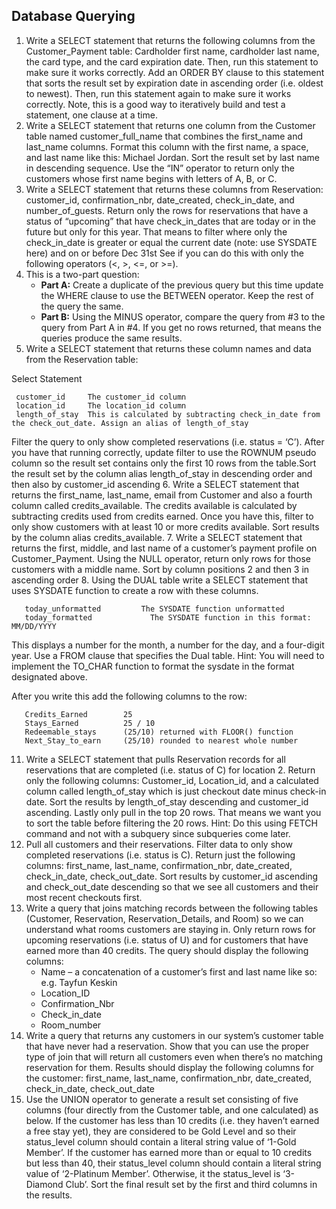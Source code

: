 ## Database Querying

1. Write a SELECT statement that returns the following columns from the Customer_Payment table: Cardholder first name, cardholder last name, the card type, and the card expiration date. Then, run this statement to make sure it works correctly. Add an ORDER BY clause to this statement that sorts the result set by expiration date in ascending order (i.e. oldest to newest). Then, run this statement again to make sure it works correctly. Note, this is a good way to iteratively build and test a statement, one clause at a time.
2. Write a SELECT statement that returns one column from the Customer table named customer_full_name that combines the first_name and last_name columns. Format this column with the first name, a space, and last name like this: Michael Jordan. Sort the result set by last name in descending sequence. Use the “IN” operator to return only the customers whose first name begins with letters of A, B, or C.
3. Write a SELECT statement that returns these columns from Reservation: customer_id, confirmation_nbr, date_created, check_in_date, and number_of_guests. Return only the rows for reservations that have a status of “upcoming” that have check_in_dates that are today or in the future but only for this year. That means to filter where only the check_in_date is greater or equal the current date (note: use SYSDATE here) and on or before Dec 31st  See if you can do this with only the following operators (<, >, <=, or >=).  
4. This is a two-part question:
   - **Part A:** Create a duplicate of the previous query but this time update the WHERE clause to use the BETWEEN operator. Keep the rest of the query the same.
   - **Part B:** Using the MINUS operator, compare the query from #3 to the query from Part A in #4.  If you get no rows returned, that means the queries produce the same results. 
5. Write a SELECT statement that returns these column names and data from the Reservation table:

Select Statement

     customer_id     The customer_id column
     location_id     The location_id column
     length_of_stay  This is calculated by subtracting check_in_date from the check_out_date. Assign an alias of length_of_stay 

Filter the query to only show completed reservations (i.e. status = ‘C’).  After you have that running correctly, update filter to use the ROWNUM pseudo column so the result set contains only the first 10 rows from the table.Sort the result set by the column alias length_of_stay in descending order and then also by customer_id ascending
6. Write a SELECT statement that returns the first_name, last_name, email from Customer and also a fourth column called credits_available. The credits available is calculated by subtracting credits used from credits earned.  Once you have this, filter to only show customers with at least 10 or more credits available.  Sort results by the column alias credits_available.
7. Write a SELECT statement that returns the first, middle, and last name of a customer’s payment profile on Customer_Payment. Using the NULL operator, return only rows for those customers with a middle name. Sort by column positions 2 and then 3 in ascending order
8. Using the DUAL table write a SELECT statement that uses SYSDATE function to create a row with these columns. 

       today_unformatted         The SYSDATE function unformatted
       today_formatted             The SYSDATE function in this format: MM/DD/YYYY

This displays a number for the month, a number for the day, and a four-digit year. Use a FROM clause that specifies the Dual table. Hint: You will need to implement the TO_CHAR function to format the sysdate in the format designated above.

After you write this add the following columns to the row:

       Credits_Earned        25
       Stays_Earned          25 / 10
       Redeemable_stays      (25/10) returned with FLOOR() function
       Next_Stay_to_earn     (25/10) rounded to nearest whole number 

11. Write a SELECT statement that pulls Reservation records for all reservations that are completed (i.e. status of C) for location 2. Return only the following columns: Customer_id, Location_id, and a calculated column called length_of_stay which is just checkout date minus check-in date. Sort the results by length_of_stay descending and customer_id ascending. Lastly only pull in the top 20 rows. That means we want you to sort the table before filtering the 20 rows.  Hint: Do this using FETCH command and not with a subquery since subqueries come later.
12. Pull all customers and their reservations. Filter data to only show completed reservations (i.e. status is C).  Return just the following columns: first_name, last_name, confirmation_nbr, date_created, check_in_date, check_out_date. Sort results by customer_id ascending and check_out_date descending so that we see all customers and their most recent checkouts first.
13. Write a query that joins matching records between the following tables (Customer, Reservation, Reservation_Details, and Room) so we can understand what rooms customers are staying in. Only return rows for upcoming reservations (i.e. status of U) and for customers that have earned more than 40 credits.  The query should display the following columns:
    - Name – a concatenation of a customer’s first and last name like so: e.g. Tayfun Keskin
    - Location_ID
    - Confirmation_Nbr
    - Check_in_date
    - Room_number
14. Write a query that returns any customers in our system’s customer table that have never had a reservation. Show that you can use the proper type of join that will return all customers even when there’s no matching reservation for them. Results should display the following columns for the customer: first_name, last_name, confirmation_nbr, date_created, check_in_date, check_out_date
15. Use the UNION operator to generate a result set consisting of five columns (four directly from the Customer table, and one calculated) as below. If the customer has less than 10 credits (i.e. they haven’t earned a free stay yet), they are considered to be Gold Level and so their status_level column should contain a literal string value of ‘1-Gold Member’. If the customer has earned more than or equal to 10 credits but less than 40, their status_level column should contain a literal string value of ‘2-Platinum Member’.  Otherwise, it the status_level is ‘3-Diamond Club’. Sort the final result set by the first and third columns in the results.  
